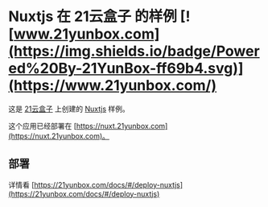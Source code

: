 # Nuxtjs 在 21云盒子 的样例 [![www.21yunbox.com](https://img.shields.io/badge/Powered%20By-21YunBox-ff69b4.svg)](https://www.21yunbox.com/)



这是 [21云盒子](http://www.21yunbox.com/) 上创建的 [Nuxtjs](https://zh.nuxtjs.org/) 样例。

这个应用已经部署在 [https://nuxt.21yunbox.com](https://nuxt.21yunbox.com)。

## 部署

详情看 [https://21yunbox.com/docs/#/deploy-nuxtjs](https://21yunbox.com/docs/#/deploy-nuxtjs)
